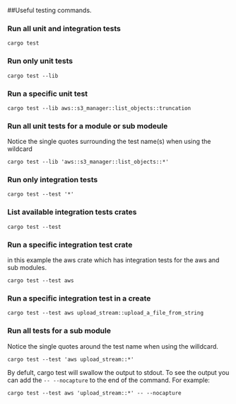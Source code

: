 ##Useful testing commands. 
### Run all unit and integration tests
```
cargo test
```

### Run only unit tests 
```
cargo test --lib
```

### Run a specific unit test
```
cargo test --lib aws::s3_manager::list_objects::truncation

```
### Run all unit tests for a module or sub modeule
Notice the single quotes surrounding the test name(s) when using the wildcard
```
cargo test --lib 'aws::s3_manager::list_objects::*'
```

### Run only integration tests
```
cargo test --test '*'
```

### List available integration tests crates
```
cargo test --test
```

### Run a specific integration test crate
in this example the aws crate which has integration tests for the aws and sub modules.
```
cargo test --test aws 
```

### Run a specific integration test in a create
```
cargo test --test aws upload_stream::upload_a_file_from_string
```

### Run all tests for a sub module 
Notice the single quotes around the test name when using the willdcard.
```
cargo test --test 'aws upload_stream::*'
```

By defult, cargo test will swallow the output to stdout.  To see the output you can add the ```-- --nocapture``` to the end of the command.  For example:
```
cargo test --test aws 'upload_stream::*' -- --nocapture
```
